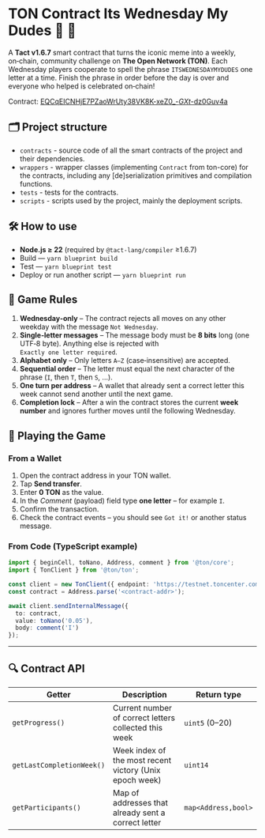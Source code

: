 # TON Contract Its Wednesday My Dudes 🐸 📅

A **Tact v1.6.7** smart contract that turns the iconic meme into a weekly, on‑chain, community challenge on **The Open Network (TON)**.  Each Wednesday players cooperate to spell the phrase `ITSWEDNESDAYMYDUDES` one letter at a time.  Finish the phrase in order before the day is over and everyone who helped is celebrated on‑chain!

Contract: [EQCqEICNHjE7PZaoWrUty38VK8K-xeZ0_-_GXt_-dz0Guv4a](https://verifier.ton.org/EQCqEICNHjE7PZaoWrUty38VK8K-xeZ0_-_GXt_-dz0Guv4a)

## 🗂 Project structure

-   `contracts` - source code of all the smart contracts of the project and their dependencies.
-   `wrappers` - wrapper classes (implementing `Contract` from ton-core) for the contracts, including any [de]serialization primitives and compilation functions.
-   `tests` - tests for the contracts.
-   `scripts` - scripts used by the project, mainly the deployment scripts.

## 🛠 How to use
* **Node.js ≥ 22** (required by `@tact-lang/compiler` ≥1.6.7)
* Build — `yarn blueprint build`
* Test — `yarn blueprint test`
* Deploy or run another script — `yarn blueprint run`

## 📜 Game Rules

1. **Wednesday‑only** – The contract rejects all moves on any other weekday with the message `Not Wednesday`.
2. **Single‑letter messages** – The message body must be **8 bits** long (one UTF‑8 byte).  Anything else is rejected with `Exactly one letter required`.
3. **Alphabet only** – Only letters `A–Z` (case‑insensitive) are accepted.
4. **Sequential order** – The letter must equal the next character of the phrase (`I`, then `T`, then `S`, …).
5. **One turn per address** – A wallet that already sent a correct letter this week cannot send another until the next game.
6. **Completion lock** – After a win the contract stores the current **week number** and ignores further moves until the following Wednesday.

## 🚀 Playing the Game

### From a Wallet

1. Open the contract address in your TON wallet.
2. Tap **Send transfer**.
3. Enter **0 TON** as the value.
4. In the *Comment* (payload) field type **one letter** – for example `I`.
5. Confirm the transaction.
6. Check the contract events – you should see `Got it!` or another status message.

### From Code (TypeScript example)

```ts
import { beginCell, toNano, Address, comment } from '@ton/core';
import { TonClient } from '@ton/ton';

const client = new TonClient({ endpoint: 'https://testnet.toncenter.com/api/v2/jsonRPC' });
const contract = Address.parse('<contract‑addr>');

await client.sendInternalMessage({
  to: contract,
  value: toNano('0.05'),
  body: comment('I')
});
```

---

## 🔍 Contract API

| Getter                    | Description                                             | Return type         |
| ------------------------- | ------------------------------------------------------- | ------------------- |
| `getProgress()`           | Current number of correct letters collected this week   | `uint5` (0–20)      |
| `getLastCompletionWeek()` | Week index of the most recent victory (Unix epoch week) | `uint14`            |
| `getParticipants()`       | Map of addresses that already sent a correct letter     | `map<Address,bool>` |
